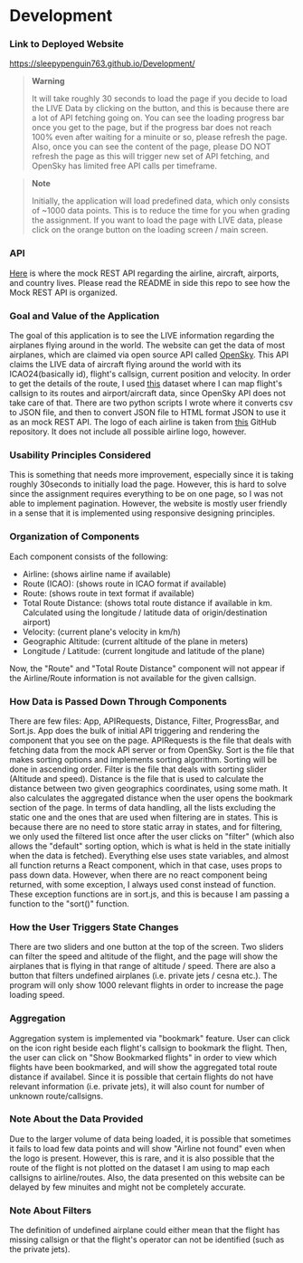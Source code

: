 # Development

### Link to Deployed Website
https://sleepypenguin763.github.io/Development/
> **Warning**
> 
> It will take roughly 30 seconds to load the page if you decide to load the LIVE Data by clicking on the button, and this is because there are a lot of API fetching going on. You can see the loading progress bar once you get to the page, but if the progress bar does not reach 100% even after waiting for a minuite or so, please refresh the page. Also, once you can see the content of the page, please DO NOT refresh the page as this will trigger new set of API fetching, and OpenSky has limited free API calls per timeframe.

> **Note**
> 
> Initially, the application will load predefined data, which only consists of ~1000 data points. This is to reduce the time for you when grading the assignment. If you want to load the page with LIVE data, please click on the orange button on the loading screen / main screen.

### API
[Here](https://github.com/sleepypenguin763/Airlines) is where the mock REST API regarding the airline, aircraft, airports, and country lives. Please read the README in side this repo to see how the Mock REST API is organized.

### Goal and Value of the Application
The goal of this application is to see the LIVE information regarding the airplanes flying around in the world. The website can get the data of most airplanes, which are claimed via open source API called [OpenSky](https://openskynetwork.github.io/opensky-api/rest.html). This API claims the LIVE data of aircraft flying around the world with its ICAO24(basically id), flight's callsign, current position and velocity. In order to get the details of the route, I used [this](https://github.com/vradarserver/standing-data) dataset where I can map flight's callsign to its routes and airport/aircraft data, since OpenSky API does not take care of that. There are two python scripts I wrote where it converts csv to JSON file, and then to convert JSON file to HTML format JSON to use it as an mock REST API. The logo of each airline is taken from [this](https://github.com/sexym0nk3y/airline-logos) GitHub repository. It does not include all possible airline logo, however.

### Usability Principles Considered
This is something that needs more improvement, especially since it is taking roughly 30seconds to initially load the page. However, this is hard to solve since the assignment requires everything to be on one page, so I was not able to implement pagination. However, the website is mostly user friendly in a sense that it is implemented using responsive designing principles.

### Organization of Components
Each component consists of the following:
- Airline: (shows airline name if available)
- Route (ICAO): (shows route in ICAO format if available)
- Route: (shows route in text format if available)
- Total Route Distance: (shows total route distance if available in km. Calculated using the longitude / latitude data of origin/destination airport)
- Velocity: (current plane's velocity in km/h)
- Geographic Altitude: (current altitude of the plane in meters)
- Longitude / Latitude: (current longitude and latitude of the plane)

Now, the "Route" and "Total Route Distance" component will not appear if the Airline/Route information is not available for the given callsign.


### How Data is Passed Down Through Components
There are few files: App, APIRequests, Distance, Filter, ProgressBar, and Sort.js. App does the bulk of initial API triggering and rendering the component that you see on the page. APIRequests is the file that deals with fetching data from the mock API server or from OpenSky. Sort is the file that makes sorting options and implements sorting algorithm. Sorting will be done in ascending order. Filter is the file that deals with sorting slider (Altitude and speed). Distance is the file that is used to calculate the distance between two given geographics coordinates, using some math. It also calculates the aggregated distance when the user opens the bookmark section of the page. 
In terms of data handling, all the lists excluding the static one and the ones that are used when filtering are in states. This is because there are no need to store static array in states, and for filtering, we only used the filtered list once after the user clicks on "filter" (which also allows the "default" sorting option, which is what is held in the state initially when the data is fetched).
Everything else uses state variables, and almost all function returns a React component, which in that case, uses props to pass down data. However, when there are no react component being returned, with some exception, I always used const instead of function. These exception functions are in sort.js, and this is because I am passing a function to the "sort()" function.

### How the User Triggers State Changes
There are two sliders and one button at the top of the screen. Two sliders can filter the speed and altitude of the flight, and the page will show the airplanes that is flying in that range of altitude / speed. There are also a button that filters undefined airplanes (i.e. private jets / cesna etc.). The program will only show 1000 relevant flights in order to increase the page loading speed. 

### Aggregation
Aggregation system is implemented via "bookmark" feature. User can click on the icon right beside each flight's callsign to bookmark the flight. Then, the user can click on "Show Bookmarked flights" in order to view which flights have been bookmarked, and will show the aggregated total route distance if availabel. Since it is possible that certain flights do not have relevant information (i.e. private jets), it will also count for number of unknown route/callsigns. 


### Note About the Data Provided
Due to the larger volume of data being loaded, it is possible that sometimes it fails to load few data points and will show "Airline not found" even when the logo is present. However, this is rare, and it is also possible that the route of the flight is not plotted on the dataset I am using to map each callsigns to airline/routes. Also, the data presented on this website can be delayed by few minuites and might not be completely accurate. 

### Note About Filters
The definition of undefined airplane could either mean that the flight has missing callsign or that the flight's operator can not be identified (such as the private jets).

